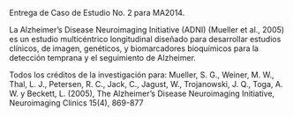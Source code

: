 Entrega de Caso de Estudio No. 2 para MA2014.

La Alzheimer’s Disease Neuroimaging Initiative (ADNI) (Mueller et al., 2005) es un estudio multicéntrico longitudinal diseñado para desarrollar estudios clínicos, de imagen, genéticos, y biomarcadores bioquímicos para la detección temprana y el seguimiento de Alzheimer.

Todos los créditos de la investigación para:
Mueller, S. G., Weiner, M. W., Thal, L. J., Petersen, R. C., Jack, C., Jagust, W., Trojanowski, J. Q., Toga, A. W. y Beckett, L. (2005), The Alzheimer’s Disease Neuroimaging Initiative, Neuroimaging Clinics 15(4), 869-877
